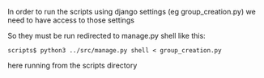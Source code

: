 In order to run the scripts using django settings (eg group_creation.py)
we need to have access to those settings

So they must be run redirected to manage.py shell like this:

`
scripts$ python3 ../src/manage.py shell < group_creation.py
`

here running from the scripts directory